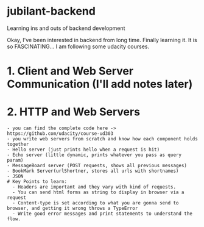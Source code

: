 # jubilant-backend
Learning ins and outs of backend development

Okay, I've been interested in backend from long time. Finally learning it. It is so FASCINATING...
I am following some udacity courses.

# 1. Client and Web Server Communication (I'll add notes later)

# 2. HTTP and Web Servers
    - you can find the complete code here -> https://github.com/udacity/course-ud303
    - you write web servers from scratch and know how each component holds together 
    - Hello server (just prints hello when a request is hit)
    - Echo server (little dynamic, prints whatever you pass as query param)
    - MessageBoard server (POST requests, shows all previous messages)
    - BookMark Server(urlShortner, stores all urls with shortnames)
    - JSON
    # Key Points to learn:
      - Headers are important and they vary with kind of requests.
      - You can send html forms as string to display in browser via a request
      - Content-type is set according to what you are gonna send to browser, and getting it wrong throws a TypeError
      - Write good error messages and print statements to understand the flow.
    
